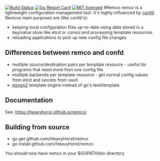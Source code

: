 [![Build Status](https://travis-ci.org/HeavyHorst/remco.svg?branch=master)](https://travis-ci.org/HeavyHorst/remco) [![Go Report Card](https://goreportcard.com/badge/github.com/HeavyHorst/remco)](https://goreportcard.com/report/github.com/HeavyHorst/remco) [![MIT licensed](https://img.shields.io/badge/license-MIT-blue.svg)](https://raw.githubusercontent.com/HeavyHorst/remco/master/LICENSE)
#Remco
remco is a lightweight configuration management tool. It's highly influenced by [confd](https://github.com/kelseyhightower/confd).
Remcos main purposes are (like confd's):

  - keeping local configuration files up-to-date using data stored in a key/value store like etcd or consul and processing template resources.
  - reloading applications to pick up new config file changes

## Differences between remco and confd
   - multiple source/destination pairs per template resource - useful for programs that need more than one config file
   - multiple backends per template resource - get normal config values from etcd and secrets from vault
   - [pongo2](https://github.com/flosch/pongo2) template engine instead of go's text/template

## Documentation 
See: https://heavyhorst.github.io/remco/


## Building from source
  - go get github.com/HeavyHorst/remco
  - go install github.com/HeavyHorst/remco

  You should now have remco in your $GOPATH/bin directory
